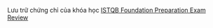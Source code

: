 Lưu trữ chứng chỉ của khóa học [ISTQB Foundation Preparation Exam Review](https://www.udemy.com/istqb-certified-tester-foundation-level-ctfl-preparation-exam-review/)
